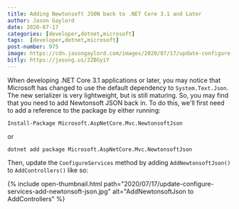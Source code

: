 ```yaml
---
title: Adding Newtonsoft JSON back to .NET Core 3.1 and Later
author: Jason Gaylord
date: 2020-07-17
categories: [developer,dotnet,microsoft]
tags:  [developer,dotnet,microsoft]
post-number: 975
image: https://cdn.jasongaylord.com/images/2020/07/17/update-configure-services-add-newtonsoft-json.jpg
bitly: https://jasong.us/2ZBGyiY
---
```


When developing .NET Core 3.1 applications or later, you may notice that Microsoft has changed to use the default dependency to `System.Text.Json`. The new serializer is very lightweight, but is still maturing. So, you may find that you need to add Newtonsoft JSON back in. To do this, we'll first need to add a reference to the package by either running:

```shell
Install-Package Microsoft.AspNetCore.Mvc.NewtonsoftJson
```

or

```shell
dotnet add package Microsoft.AspNetCore.Mvc.NewtonsoftJson
```

Then, update the `ConfigureServices` method by adding `AddNewtonsoftJson()` to `AddControllers()` like so:

{% include open-thumbnail.html path="2020/07/17/update-configure-services-add-newtonsoft-json.jpg" alt="AddNewtonsoftJson to AddControllers" %}

